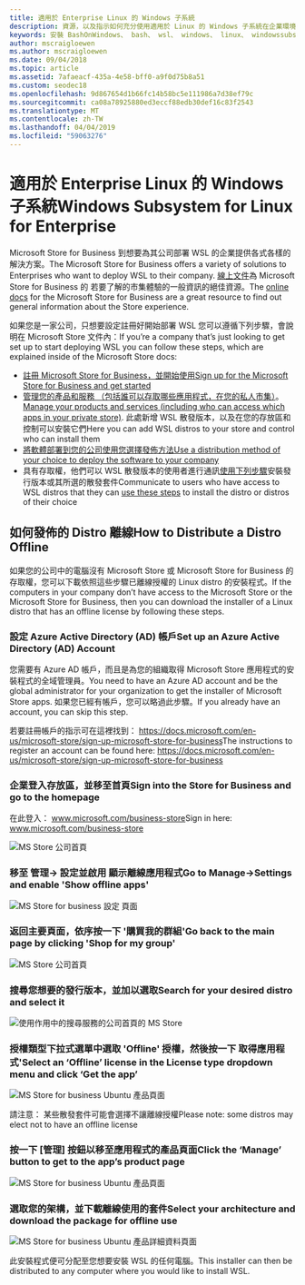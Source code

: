 ```yaml
---
title: 適用於 Enterprise Linux 的 Windows 子系統
description: 資源，以及指示如何充分使用適用於 Linux 的 Windows 子系統在企業環境中。
keywords: 安裝 BashOnWindows、 bash、 wsl、 windows、 linux、 windowssubsystem、 ubuntu、 debian、 suse、 windows 10、 enterprise、 部署、 離線、 封裝、 存放區、 發佈、 安裝的 windows 子系統
author: mscraigloewen
ms.author: mscraigloewen
ms.date: 09/04/2018
ms.topic: article
ms.assetid: 7afaeacf-435a-4e58-bff0-a9f0d75b8a51
ms.custom: seodec18
ms.openlocfilehash: 9d867654d1b66fc14b58bc5e111986a7d38ef79c
ms.sourcegitcommit: ca08a78925880ed3eccf88edb30def16c83f2543
ms.translationtype: MT
ms.contentlocale: zh-TW
ms.lasthandoff: 04/04/2019
ms.locfileid: "59063276"
---
```

# <a name="windows-subsystem-for-linux-for-enterprise"></a><span data-ttu-id="3d914-104">適用於 Enterprise Linux 的 Windows 子系統</span><span class="sxs-lookup"><span data-stu-id="3d914-104">Windows Subsystem for Linux for Enterprise</span></span>

<span data-ttu-id="3d914-105">Microsoft Store for Business 到想要為其公司部署 WSL 的企業提供各式各樣的解決方案。</span><span class="sxs-lookup"><span data-stu-id="3d914-105">The Microsoft Store for Business offers a variety of solutions to Enterprises who want to deploy WSL to their company.</span></span> <span data-ttu-id="3d914-106">[線上文件](https://docs.microsoft.com/en-us/microsoft-store/)為 Microsoft Store for Business 的 若要了解的市集體驗的一般資訊的絕佳資源。</span><span class="sxs-lookup"><span data-stu-id="3d914-106">The [online docs](https://docs.microsoft.com/en-us/microsoft-store/) for the Microsoft Store for Business are a great resource to find out general information about the Store experience.</span></span>

<span data-ttu-id="3d914-107">如果您是一家公司，只想要設定註冊好開始部署 WSL 您可以遵循下列步驟，會說明在 Microsoft Store 文件內：</span><span class="sxs-lookup"><span data-stu-id="3d914-107">If you’re a company that’s just looking to get set up to start deploying WSL you can follow these steps, which are explained inside of the Microsoft Store docs:</span></span>

* [<span data-ttu-id="3d914-108">註冊 Microsoft Store for Business，並開始使用</span><span class="sxs-lookup"><span data-stu-id="3d914-108">Sign up for the Microsoft Store for Business and get started</span></span>](https://docs.microsoft.com/en-us/microsoft-store/sign-up-microsoft-store-for-business-overview)
* <span data-ttu-id="3d914-109">[管理您的產品和服務 （包括誰可以存取哪些應用程式，在您的私人市集）](https://docs.microsoft.com/en-us/microsoft-store/manage-apps-microsoft-store-for-business-overview)。</span><span class="sxs-lookup"><span data-stu-id="3d914-109">[Manage your products and services (including who can access which apps in your private store)](https://docs.microsoft.com/en-us/microsoft-store/manage-apps-microsoft-store-for-business-overview).</span></span> <span data-ttu-id="3d914-110">此處新增 WSL 散發版本，以及在您的存放區和控制可以安裝它們</span><span class="sxs-lookup"><span data-stu-id="3d914-110">Here you can add WSL distros to your store and control who can install them</span></span>
* [<span data-ttu-id="3d914-111">將軟體部署到您的公司使用您選擇發佈方法</span><span class="sxs-lookup"><span data-stu-id="3d914-111">Use a distribution method of your choice to deploy the software to your company</span></span>](https://docs.microsoft.com/en-us/microsoft-store/distribute-apps-to-your-employees-microsoft-store-for-business)
* <span data-ttu-id="3d914-112">具有存取權，他們可以 WSL 散發版本的使用者進行通訊[使用下列步驟](https://docs.microsoft.com/en-us/windows/wsl/install-win10)安裝發行版本或其所選的散發套件</span><span class="sxs-lookup"><span data-stu-id="3d914-112">Communicate to users who have access to WSL distros that they can [use these steps](https://docs.microsoft.com/en-us/windows/wsl/install-win10) to install the distro or distros of their choice</span></span> 

## <a name="how-to-distribute-a-distro-offline"></a><span data-ttu-id="3d914-113">如何發佈的 Distro 離線</span><span class="sxs-lookup"><span data-stu-id="3d914-113">How to Distribute a Distro Offline</span></span>

<span data-ttu-id="3d914-114">如果您的公司中的電腦沒有 Microsoft Store 或 Microsoft Store for Business 的存取權，您可以下載依照這些步驟已離線授權的 Linux distro 的安裝程式。</span><span class="sxs-lookup"><span data-stu-id="3d914-114">If the computers in your company don’t have access to the Microsoft Store or the Microsoft Store for Business, then you can download the installer of a Linux distro that has an offline license by following these steps.</span></span> 

### <a name="set-up-an-azure-active-directory-ad-account"></a><span data-ttu-id="3d914-115">設定 Azure Active Directory (AD) 帳戶</span><span class="sxs-lookup"><span data-stu-id="3d914-115">Set up an Azure Active Directory (AD) Account</span></span> 

<span data-ttu-id="3d914-116">您需要有 Azure AD 帳戶，而且是為您的組織取得 Microsoft Store 應用程式的安裝程式的全域管理員。</span><span class="sxs-lookup"><span data-stu-id="3d914-116">You need to have an Azure AD account and be the global administrator for your organization to get the installer of Microsoft Store apps.</span></span> <span data-ttu-id="3d914-117">如果您已經有帳戶，您可以略過此步驟。</span><span class="sxs-lookup"><span data-stu-id="3d914-117">If you already have an account, you can skip this step.</span></span>

<span data-ttu-id="3d914-118">若要註冊帳戶的指示可在這裡找到： https://docs.microsoft.com/en-us/microsoft-store/sign-up-microsoft-store-for-business</span><span class="sxs-lookup"><span data-stu-id="3d914-118">The instructions to register an account can be found here: https://docs.microsoft.com/en-us/microsoft-store/sign-up-microsoft-store-for-business</span></span>

### <a name="sign-into-the-store-for-business-and-go-to-the-homepage"></a><span data-ttu-id="3d914-119">企業登入存放區，並移至首頁</span><span class="sxs-lookup"><span data-stu-id="3d914-119">Sign into the Store for Business and go to the homepage</span></span>
<span data-ttu-id="3d914-120">在此登入： www.microsoft.com/business-store</span><span class="sxs-lookup"><span data-stu-id="3d914-120">Sign in here: www.microsoft.com/business-store</span></span>

![MS Store 公司首頁](media/offlineinstallscreens/1-screen.png)

### <a name="go-to-manage-settings-and-enable-show-offline-apps"></a><span data-ttu-id="3d914-122">移至 管理-> 設定並啟用 顯示離線應用程式</span><span class="sxs-lookup"><span data-stu-id="3d914-122">Go to Manage->Settings and enable 'Show offline apps'</span></span>

![MS Store for business 設定 頁面](media/offlineinstallscreens/2-screen.png)

### <a name="go-back-to-the-main-page-by-clicking-shop-for-my-group"></a><span data-ttu-id="3d914-124">返回主要頁面，依序按一下 '購買我的群組'</span><span class="sxs-lookup"><span data-stu-id="3d914-124">Go back to the main page by clicking 'Shop for my group'</span></span>

![MS Store 公司首頁](media/offlineinstallscreens/1-screen.png)

### <a name="search-for-your-desired-distro-and-select-it"></a><span data-ttu-id="3d914-126">搜尋您想要的發行版本，並加以選取</span><span class="sxs-lookup"><span data-stu-id="3d914-126">Search for your desired distro and select it</span></span>

![使用作用中的搜尋服務的公司首頁的 MS Store](media/offlineinstallscreens/3-screen.png)

### <a name="select-an-offline-license-in-the-license-type-dropdown-menu-and-click-get-the-app"></a><span data-ttu-id="3d914-128">授權類型下拉式選單中選取 'Offline' 授權，然後按一下 取得應用程式'</span><span class="sxs-lookup"><span data-stu-id="3d914-128">Select an ‘Offline’ license in the License type dropdown menu and click ‘Get the app’</span></span>

![MS Store for business Ubuntu 產品頁面](media/offlineinstallscreens/4-screen.png)

<span data-ttu-id="3d914-130">請注意： 某些散發套件可能會選擇不讓離線授權</span><span class="sxs-lookup"><span data-stu-id="3d914-130">Please note: some distros may elect not to have an offline license</span></span>

### <a name="click-the-manage-button-to-get-to-the-apps-product-page"></a><span data-ttu-id="3d914-131">按一下 [管理] 按鈕以移至應用程式的產品頁面</span><span class="sxs-lookup"><span data-stu-id="3d914-131">Click the ‘Manage’ button to get to the app’s product page</span></span>

![MS Store for business Ubuntu 產品頁面](media/offlineinstallscreens/5-screen.png)

### <a name="select-your-architecture-and-download-the-package-for-offline-use"></a><span data-ttu-id="3d914-133">選取您的架構，並下載離線使用的套件</span><span class="sxs-lookup"><span data-stu-id="3d914-133">Select your architecture and download the package for offline use</span></span>

![MS Store for business Ubuntu 產品詳細資料頁面](media/offlineinstallscreens/6-screen.png)

<span data-ttu-id="3d914-135">此安裝程式便可分配至您想要安裝 WSL 的任何電腦。</span><span class="sxs-lookup"><span data-stu-id="3d914-135">This installer can then be distributed to any computer where you would like to install WSL.</span></span>